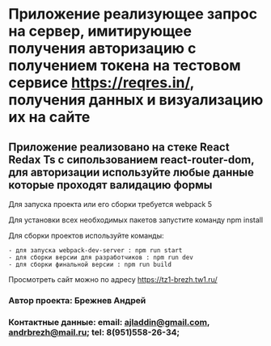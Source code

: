 # Приложение реализующее запрос на сервер, имитирующее получения авторизацию с получением токена на тестовом сервисе  https://reqres.in/, получения данных и визуализацию их на сайте 

## Приложение реализовано на стеке React Redax Ts с сипользованием react-router-dom, для авторизации используйте любые данные которые проходят валидацию формы

Для запуска проекта или его сборки требуется webpack 5

Для установки всех необходимых пакетов запустите команду npm install

Для сборки проектов используйте команды:

    - для запуска webpack-dev-server : npm run start
    - для сборки версии для разработчиков : npm run dev
    - для сборки финальной версии : npm run build
Просмотреть сайт можно по адресу https://tz1-brezh.tw1.ru/

### Автор проекта: Брежнев Андрей
### Контактные данные: email: ajladdin@gmail.com, andrbrezh@mail.ru; tel: 8(951)558-26-34;
